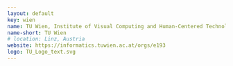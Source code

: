 ```yaml
---
layout: default
key: wien
name: TU Wien, Institute of Visual Computing and Human-Centered Technology
name-short: TU Wien
# location: Linz, Austria
website: https://informatics.tuwien.ac.at/orgs/e193
logo: TU_Logo_text.svg
---
```

